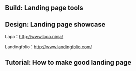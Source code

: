 

## Build: Landing page tools

## Design: Landing page showcase
Lapa：http://www.lapa.ninja/

Landingfolio：http://www.landingfolio.com/

## Tutorial: How to make good landing page

